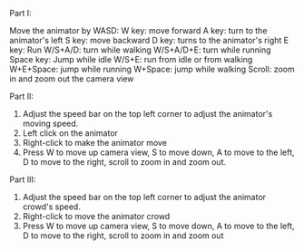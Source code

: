 Part I: 

Move the animator by WASD: 
W key: move forward
A key: turn to the animator's left 
S key: move backward
D key: turns to the animator's right
E key: Run
W/S+A/D: turn while walking
W/S+A/D+E: turn while running
Space key: Jump while idle
W/S+E:  run from idle or from walking
W+E+Space: jump while running
W+Space: jump while walking
Scroll: zoom in and zoom out the camera view

Part II: 

1. Adjust the speed bar on the top left corner to adjust the animator's moving speed. 
2. Left click on the animator
3. Right-click to make the animator move
4. Press W to move up camera view, S to move down, A to move to the left, D to move to the right, scroll to zoom in and zoom out.

Part III: 
1. Adjust the speed bar on the top left corner to adjust the animator crowd's speed. 
2. Right-click to move the animator crowd
3. Press W to move up camera view, S to move down, A to move to the left, D to move to the right, scroll to zoom in and zoom out
